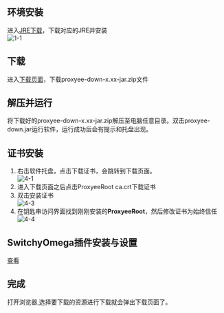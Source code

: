 ## 环境安装
进入[JRE下载](https://github.com/monkeyWie/proxyee-down/releases)，下载对应的JRE并安装  
![1-1](https://github.com/monkeyWie/proxyee-down/raw/master/.guide/mac/imgs/1-1.png)
## 下载
进入[下载页面](https://github.com/monkeyWie/proxyee-down/releases)，下载proxyee-down-x.xx-jar.zip文件
## 解压并运行
将下载好的proxyee-down-x.xx-jar.zip解压至电脑任意目录。双击proxyee-down.jar运行软件，运行成功后会有提示和托盘出现。  
## 证书安装
1. 右击软件托盘，点击下载证书，会跳转到下载页面。  
![4-1](https://github.com/monkeyWie/proxyee-down/raw/master/.guide/mac/imgs/4-1.png)
2. 进入下载页面之后点击ProxyeeRoot ca.crt下载证书
3. 双击安装证书  
![4-3](https://github.com/monkeyWie/proxyee-down/raw/master/.guide/mac/imgs/4-3.png)
4. 在钥匙串访问界面找到刚刚安装的**ProxyeeRoot**，然后修改证书为始终信任  
![4-4](https://github.com/monkeyWie/proxyee-down/raw/master/.guide/mac/imgs/4-4.png)
## SwitchyOmega插件安装与设置
[查看](https://github.com/monkeyWie/proxyee-down/blob/master/.guide/common/swtichy/read.md)
## 完成
打开浏览器,选择要下载的资源进行下载就会弹出下载页面了。    

